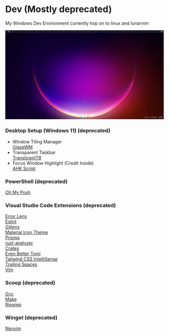 # Dev (Mostly deprecated)
My Windows Dev Environment currently hop on to linux and lunarvim

![Desktop](/images/desktop.png)

### Desktop Setup (Windows 11) (deprecated)
- Window Tiling Manager\
[GlazeWM](https://github.com/lars-berger/GlazeWM)
- Transparent Taskbar\
[TranslicentTB](https://www.microsoft.com/store/productId/9PF4KZ2VN4W9)
- Focus Window Highlight (Credit Inside)\
[AHK Script](/AutoHotkey/focus-window.ahk)

### PowerShell (deprecated)
[Oh My Posh](https://ohmyposh.dev/)

### Visual Studio Code Extensions (deprecated)
[Error Lens](https://marketplace.visualstudio.com/items?itemName=usernamehw.errorlens) \
[Eslint](https://marketplace.visualstudio.com/items?itemName=dbaeumer.vscode-eslint) \
[Gitlens](https://marketplace.visualstudio.com/items?itemName=eamodio.gitlens) \
[Material Icon Theme](https://marketplace.visualstudio.com/items?itemName=PKief.material-icon-theme) \
[Prisma](https://marketplace.visualstudio.com/items?itemName=Prisma.prisma) \
[rust-analyzer](https://marketplace.visualstudio.com/items?itemName=rust-lang.rust-analyzer) \
[Crates](https://marketplace.visualstudio.com/items?itemName=serayuzgur.crates) \
[Even Better Toml](https://marketplace.visualstudio.com/items?itemName=tamasfe.even-better-toml) \
[Tailwind CSS IntelliSense](https://marketplace.visualstudio.com/items?itemName=bradlc.vscode-tailwindcss) \
[Trailing Spaces](https://marketplace.visualstudio.com/items?itemName=shardulm94.trailing-spaces) \
[Vim](https://marketplace.visualstudio.com/items?itemName=vscodevim.vim)

### Scoop (deprecated)
[Gcc](https://scoop.sh/#/apps?q=gcc&s=0&d=1&o=true) \
[Make](https://scoop.sh/#/apps?q=make&s=0&d=1&o=true) \
[Ripgrep](https://scoop.sh/#/apps?q=ripgrep&s=0&d=1&o=true)

### Winget (deprecated)
[Neovim](https://winstall.app/apps/Neovim.Neovim)
